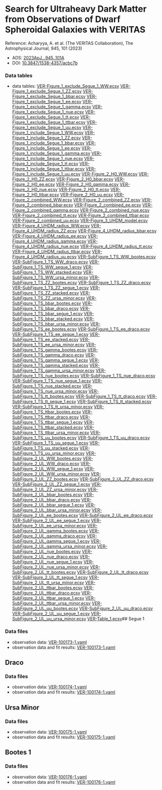 # Search for Ultraheavy Dark Matter from Observations of Dwarf Spheroidal Galaxies with VERITAS

Reference:
Acharyya, A. et al. (The VERITAS Collaboration), The Astrophysical Journal, 945, 101 (2023)

- ADS: [2023ApJ...945..101A](http://adsabs.harvard.edu/abs/2023ApJ...945..101A)
- DOI: [10.3847/1538-4357/acbc7b](https://doi.org/10.3847/1538-4357/acbc7b)

### Data tables

- data tables: [VER-Figure_1_exclude_Segue_1_WW.ecsv](VER-Figure_1_exclude_Segue_1_WW.ecsv)  [VER-Figure_1_exclude_Segue_1_ZZ.ecsv](VER-Figure_1_exclude_Segue_1_ZZ.ecsv)  [VER-Figure_1_exclude_Segue_1_bbar.ecsv](VER-Figure_1_exclude_Segue_1_bbar.ecsv)  [VER-Figure_1_exclude_Segue_1_ee.ecsv](VER-Figure_1_exclude_Segue_1_ee.ecsv)  [VER-Figure_1_exclude_Segue_1_gamma.ecsv](VER-Figure_1_exclude_Segue_1_gamma.ecsv)  [VER-Figure_1_exclude_Segue_1_nue.ecsv](VER-Figure_1_exclude_Segue_1_nue.ecsv)  [VER-Figure_1_exclude_Segue_1_tt.ecsv](VER-Figure_1_exclude_Segue_1_tt.ecsv)  [VER-Figure_1_exclude_Segue_1_ttbar.ecsv](VER-Figure_1_exclude_Segue_1_ttbar.ecsv)  [VER-Figure_1_exclude_Segue_1_uu.ecsv](VER-Figure_1_exclude_Segue_1_uu.ecsv)  [VER-Figure_1_include_Segue_1_WW.ecsv](VER-Figure_1_include_Segue_1_WW.ecsv)  [VER-Figure_1_include_Segue_1_ZZ.ecsv](VER-Figure_1_include_Segue_1_ZZ.ecsv)  [VER-Figure_1_include_Segue_1_bbar.ecsv](VER-Figure_1_include_Segue_1_bbar.ecsv)  [VER-Figure_1_include_Segue_1_ee.ecsv](VER-Figure_1_include_Segue_1_ee.ecsv)  [VER-Figure_1_include_Segue_1_gamma.ecsv](VER-Figure_1_include_Segue_1_gamma.ecsv)  [VER-Figure_1_include_Segue_1_nue.ecsv](VER-Figure_1_include_Segue_1_nue.ecsv)  [VER-Figure_1_include_Segue_1_tt.ecsv](VER-Figure_1_include_Segue_1_tt.ecsv)  [VER-Figure_1_include_Segue_1_ttbar.ecsv](VER-Figure_1_include_Segue_1_ttbar.ecsv)  [VER-Figure_1_include_Segue_1_uu.ecsv](VER-Figure_1_include_Segue_1_uu.ecsv)  [VER-Figure_2_H0_WW.ecsv](VER-Figure_2_H0_WW.ecsv)  [VER-Figure_2_H0_ZZ.ecsv](VER-Figure_2_H0_ZZ.ecsv)  [VER-Figure_2_H0_bbar.ecsv](VER-Figure_2_H0_bbar.ecsv)  [VER-Figure_2_H0_ee.ecsv](VER-Figure_2_H0_ee.ecsv)  [VER-Figure_2_H0_gamma.ecsv](VER-Figure_2_H0_gamma.ecsv)  [VER-Figure_2_H0_nue.ecsv](VER-Figure_2_H0_nue.ecsv)  [VER-Figure_2_H0_tt.ecsv](VER-Figure_2_H0_tt.ecsv)  [VER-Figure_2_H0_ttbar.ecsv](VER-Figure_2_H0_ttbar.ecsv)  [VER-Figure_2_H0_uu.ecsv](VER-Figure_2_H0_uu.ecsv)  [VER-Figure_2_combined_WW.ecsv](VER-Figure_2_combined_WW.ecsv)  [VER-Figure_2_combined_ZZ.ecsv](VER-Figure_2_combined_ZZ.ecsv)  [VER-Figure_2_combined_bbar.ecsv](VER-Figure_2_combined_bbar.ecsv)  [VER-Figure_2_combined_ee.ecsv](VER-Figure_2_combined_ee.ecsv)  [VER-Figure_2_combined_gamma.ecsv](VER-Figure_2_combined_gamma.ecsv)  [VER-Figure_2_combined_nue.ecsv](VER-Figure_2_combined_nue.ecsv)  [VER-Figure_2_combined_tt.ecsv](VER-Figure_2_combined_tt.ecsv)  [VER-Figure_2_combined_ttbar.ecsv](VER-Figure_2_combined_ttbar.ecsv)  [VER-Figure_2_combined_uu.ecsv](VER-Figure_2_combined_uu.ecsv)  [VER-Figure_3_UHDM_model.ecsv](VER-Figure_3_UHDM_model.ecsv)  [VER-Figure_4_UHDM_radius_WW.ecsv](VER-Figure_4_UHDM_radius_WW.ecsv)  [VER-Figure_4_UHDM_radius_ZZ.ecsv](VER-Figure_4_UHDM_radius_ZZ.ecsv)  [VER-Figure_4_UHDM_radius_bbar.ecsv](VER-Figure_4_UHDM_radius_bbar.ecsv)  [VER-Figure_4_UHDM_radius_ee.ecsv](VER-Figure_4_UHDM_radius_ee.ecsv)  [VER-Figure_4_UHDM_radius_gamma.ecsv](VER-Figure_4_UHDM_radius_gamma.ecsv)  [VER-Figure_4_UHDM_radius_nue.ecsv](VER-Figure_4_UHDM_radius_nue.ecsv)  [VER-Figure_4_UHDM_radius_tt.ecsv](VER-Figure_4_UHDM_radius_tt.ecsv)  [VER-Figure_4_UHDM_radius_ttbar.ecsv](VER-Figure_4_UHDM_radius_ttbar.ecsv)  [VER-Figure_4_UHDM_radius_uu.ecsv](VER-Figure_4_UHDM_radius_uu.ecsv)  [VER-SubFigure_1_TS_WW_bootes.ecsv](VER-SubFigure_1_TS_WW_bootes.ecsv)  [VER-SubFigure_1_TS_WW_draco.ecsv](VER-SubFigure_1_TS_WW_draco.ecsv)  [VER-SubFigure_1_TS_WW_segue_1.ecsv](VER-SubFigure_1_TS_WW_segue_1.ecsv)  [VER-SubFigure_1_TS_WW_stacked.ecsv](VER-SubFigure_1_TS_WW_stacked.ecsv)  [VER-SubFigure_1_TS_WW_ursa_minor.ecsv](VER-SubFigure_1_TS_WW_ursa_minor.ecsv)  [VER-SubFigure_1_TS_ZZ_bootes.ecsv](VER-SubFigure_1_TS_ZZ_bootes.ecsv)  [VER-SubFigure_1_TS_ZZ_draco.ecsv](VER-SubFigure_1_TS_ZZ_draco.ecsv)  [VER-SubFigure_1_TS_ZZ_segue_1.ecsv](VER-SubFigure_1_TS_ZZ_segue_1.ecsv)  [VER-SubFigure_1_TS_ZZ_stacked.ecsv](VER-SubFigure_1_TS_ZZ_stacked.ecsv)  [VER-SubFigure_1_TS_ZZ_ursa_minor.ecsv](VER-SubFigure_1_TS_ZZ_ursa_minor.ecsv)  [VER-SubFigure_1_TS_bbar_bootes.ecsv](VER-SubFigure_1_TS_bbar_bootes.ecsv)  [VER-SubFigure_1_TS_bbar_draco.ecsv](VER-SubFigure_1_TS_bbar_draco.ecsv)  [VER-SubFigure_1_TS_bbar_segue_1.ecsv](VER-SubFigure_1_TS_bbar_segue_1.ecsv)  [VER-SubFigure_1_TS_bbar_stacked.ecsv](VER-SubFigure_1_TS_bbar_stacked.ecsv)  [VER-SubFigure_1_TS_bbar_ursa_minor.ecsv](VER-SubFigure_1_TS_bbar_ursa_minor.ecsv)  [VER-SubFigure_1_TS_ee_bootes.ecsv](VER-SubFigure_1_TS_ee_bootes.ecsv)  [VER-SubFigure_1_TS_ee_draco.ecsv](VER-SubFigure_1_TS_ee_draco.ecsv)  [VER-SubFigure_1_TS_ee_segue_1.ecsv](VER-SubFigure_1_TS_ee_segue_1.ecsv)  [VER-SubFigure_1_TS_ee_stacked.ecsv](VER-SubFigure_1_TS_ee_stacked.ecsv)  [VER-SubFigure_1_TS_ee_ursa_minor.ecsv](VER-SubFigure_1_TS_ee_ursa_minor.ecsv)  [VER-SubFigure_1_TS_gamma_bootes.ecsv](VER-SubFigure_1_TS_gamma_bootes.ecsv)  [VER-SubFigure_1_TS_gamma_draco.ecsv](VER-SubFigure_1_TS_gamma_draco.ecsv)  [VER-SubFigure_1_TS_gamma_segue_1.ecsv](VER-SubFigure_1_TS_gamma_segue_1.ecsv)  [VER-SubFigure_1_TS_gamma_stacked.ecsv](VER-SubFigure_1_TS_gamma_stacked.ecsv)  [VER-SubFigure_1_TS_gamma_ursa_minor.ecsv](VER-SubFigure_1_TS_gamma_ursa_minor.ecsv)  [VER-SubFigure_1_TS_nue_bootes.ecsv](VER-SubFigure_1_TS_nue_bootes.ecsv)  [VER-SubFigure_1_TS_nue_draco.ecsv](VER-SubFigure_1_TS_nue_draco.ecsv)  [VER-SubFigure_1_TS_nue_segue_1.ecsv](VER-SubFigure_1_TS_nue_segue_1.ecsv)  [VER-SubFigure_1_TS_nue_stacked.ecsv](VER-SubFigure_1_TS_nue_stacked.ecsv)  [VER-SubFigure_1_TS_nue_ursa_minor.ecsv](VER-SubFigure_1_TS_nue_ursa_minor.ecsv)  [VER-SubFigure_1_TS_tt_bootes.ecsv](VER-SubFigure_1_TS_tt_bootes.ecsv)  [VER-SubFigure_1_TS_tt_draco.ecsv](VER-SubFigure_1_TS_tt_draco.ecsv)  [VER-SubFigure_1_TS_tt_segue_1.ecsv](VER-SubFigure_1_TS_tt_segue_1.ecsv)  [VER-SubFigure_1_TS_tt_stacked.ecsv](VER-SubFigure_1_TS_tt_stacked.ecsv)  [VER-SubFigure_1_TS_tt_ursa_minor.ecsv](VER-SubFigure_1_TS_tt_ursa_minor.ecsv)  [VER-SubFigure_1_TS_ttbar_bootes.ecsv](VER-SubFigure_1_TS_ttbar_bootes.ecsv)  [VER-SubFigure_1_TS_ttbar_draco.ecsv](VER-SubFigure_1_TS_ttbar_draco.ecsv)  [VER-SubFigure_1_TS_ttbar_segue_1.ecsv](VER-SubFigure_1_TS_ttbar_segue_1.ecsv)  [VER-SubFigure_1_TS_ttbar_stacked.ecsv](VER-SubFigure_1_TS_ttbar_stacked.ecsv)  [VER-SubFigure_1_TS_ttbar_ursa_minor.ecsv](VER-SubFigure_1_TS_ttbar_ursa_minor.ecsv)  [VER-SubFigure_1_TS_uu_bootes.ecsv](VER-SubFigure_1_TS_uu_bootes.ecsv)  [VER-SubFigure_1_TS_uu_draco.ecsv](VER-SubFigure_1_TS_uu_draco.ecsv)  [VER-SubFigure_1_TS_uu_segue_1.ecsv](VER-SubFigure_1_TS_uu_segue_1.ecsv)  [VER-SubFigure_1_TS_uu_stacked.ecsv](VER-SubFigure_1_TS_uu_stacked.ecsv)  [VER-SubFigure_1_TS_uu_ursa_minor.ecsv](VER-SubFigure_1_TS_uu_ursa_minor.ecsv)  [VER-SubFigure_2_UL_WW_bootes.ecsv](VER-SubFigure_2_UL_WW_bootes.ecsv)  [VER-SubFigure_2_UL_WW_draco.ecsv](VER-SubFigure_2_UL_WW_draco.ecsv)  [VER-SubFigure_2_UL_WW_segue_1.ecsv](VER-SubFigure_2_UL_WW_segue_1.ecsv)  [VER-SubFigure_2_UL_WW_ursa_minor.ecsv](VER-SubFigure_2_UL_WW_ursa_minor.ecsv)  [VER-SubFigure_2_UL_ZZ_bootes.ecsv](VER-SubFigure_2_UL_ZZ_bootes.ecsv)  [VER-SubFigure_2_UL_ZZ_draco.ecsv](VER-SubFigure_2_UL_ZZ_draco.ecsv)  [VER-SubFigure_2_UL_ZZ_segue_1.ecsv](VER-SubFigure_2_UL_ZZ_segue_1.ecsv)  [VER-SubFigure_2_UL_ZZ_ursa_minor.ecsv](VER-SubFigure_2_UL_ZZ_ursa_minor.ecsv)  [VER-SubFigure_2_UL_bbar_bootes.ecsv](VER-SubFigure_2_UL_bbar_bootes.ecsv)  [VER-SubFigure_2_UL_bbar_draco.ecsv](VER-SubFigure_2_UL_bbar_draco.ecsv)  [VER-SubFigure_2_UL_bbar_segue_1.ecsv](VER-SubFigure_2_UL_bbar_segue_1.ecsv)  [VER-SubFigure_2_UL_bbar_ursa_minor.ecsv](VER-SubFigure_2_UL_bbar_ursa_minor.ecsv)  [VER-SubFigure_2_UL_ee_bootes.ecsv](VER-SubFigure_2_UL_ee_bootes.ecsv)  [VER-SubFigure_2_UL_ee_draco.ecsv](VER-SubFigure_2_UL_ee_draco.ecsv)  [VER-SubFigure_2_UL_ee_segue_1.ecsv](VER-SubFigure_2_UL_ee_segue_1.ecsv)  [VER-SubFigure_2_UL_ee_ursa_minor.ecsv](VER-SubFigure_2_UL_ee_ursa_minor.ecsv)  [VER-SubFigure_2_UL_gamma_bootes.ecsv](VER-SubFigure_2_UL_gamma_bootes.ecsv)  [VER-SubFigure_2_UL_gamma_draco.ecsv](VER-SubFigure_2_UL_gamma_draco.ecsv)  [VER-SubFigure_2_UL_gamma_segue_1.ecsv](VER-SubFigure_2_UL_gamma_segue_1.ecsv)  [VER-SubFigure_2_UL_gamma_ursa_minor.ecsv](VER-SubFigure_2_UL_gamma_ursa_minor.ecsv)  [VER-SubFigure_2_UL_nue_bootes.ecsv](VER-SubFigure_2_UL_nue_bootes.ecsv)  [VER-SubFigure_2_UL_nue_draco.ecsv](VER-SubFigure_2_UL_nue_draco.ecsv)  [VER-SubFigure_2_UL_nue_segue_1.ecsv](VER-SubFigure_2_UL_nue_segue_1.ecsv)  [VER-SubFigure_2_UL_nue_ursa_minor.ecsv](VER-SubFigure_2_UL_nue_ursa_minor.ecsv)  [VER-SubFigure_2_UL_tt_bootes.ecsv](VER-SubFigure_2_UL_tt_bootes.ecsv)  [VER-SubFigure_2_UL_tt_draco.ecsv](VER-SubFigure_2_UL_tt_draco.ecsv)  [VER-SubFigure_2_UL_tt_segue_1.ecsv](VER-SubFigure_2_UL_tt_segue_1.ecsv)  [VER-SubFigure_2_UL_tt_ursa_minor.ecsv](VER-SubFigure_2_UL_tt_ursa_minor.ecsv)  [VER-SubFigure_2_UL_ttbar_bootes.ecsv](VER-SubFigure_2_UL_ttbar_bootes.ecsv)  [VER-SubFigure_2_UL_ttbar_draco.ecsv](VER-SubFigure_2_UL_ttbar_draco.ecsv)  [VER-SubFigure_2_UL_ttbar_segue_1.ecsv](VER-SubFigure_2_UL_ttbar_segue_1.ecsv)  [VER-SubFigure_2_UL_ttbar_ursa_minor.ecsv](VER-SubFigure_2_UL_ttbar_ursa_minor.ecsv)  [VER-SubFigure_2_UL_uu_bootes.ecsv](VER-SubFigure_2_UL_uu_bootes.ecsv)  [VER-SubFigure_2_UL_uu_draco.ecsv](VER-SubFigure_2_UL_uu_draco.ecsv)  [VER-SubFigure_2_UL_uu_segue_1.ecsv](VER-SubFigure_2_UL_uu_segue_1.ecsv)  [VER-SubFigure_2_UL_uu_ursa_minor.ecsv](VER-SubFigure_2_UL_uu_ursa_minor.ecsv)  [VER-Table_1.ecsv](VER-Table_1.ecsv)## Segue 1
### Data files

- observation data: [VER-100173-1.yaml](VER-100173-1.yaml)
- observation data and fit results: [VER-100173-1.yaml](VER-100173-1.yaml)
## Draco
### Data files

- observation data: [VER-100174-1.yaml](VER-100174-1.yaml)
- observation data and fit results: [VER-100174-1.yaml](VER-100174-1.yaml)
## Ursa Minor
### Data files

- observation data: [VER-100175-1.yaml](VER-100175-1.yaml)
- observation data and fit results: [VER-100175-1.yaml](VER-100175-1.yaml)
## Bootes 1
### Data files

- observation data: [VER-100176-1.yaml](VER-100176-1.yaml)
- observation data and fit results: [VER-100176-1.yaml](VER-100176-1.yaml)
